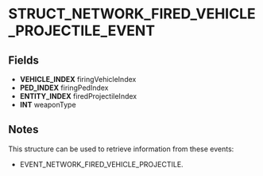 # STRUCT_NETWORK_FIRED_VEHICLE_PROJECTILE_EVENT

## Fields
* **VEHICLE_INDEX** firingVehicleIndex
* **PED_INDEX** firingPedIndex
* **ENTITY_INDEX** firedProjectileIndex
* **INT** weaponType

## Notes
This structure can be used to retrieve information from these events:
- EVENT_NETWORK_FIRED_VEHICLE_PROJECTILE.